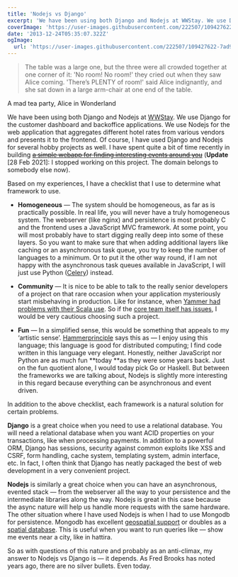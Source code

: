 ```yaml
---
title: 'Nodejs vs Django'
excerpt: 'We have been using both Django and Nodejs at WWStay. We use Django for the customer dashboard and Nodejs for the web application that aggregates different hotel rates from various vendors. Based on my experiences, I have a checklist that I use to determine what framework to use.'
coverImage: 'https://user-images.githubusercontent.com/222507/109427622-7ad93080-79f3-11eb-8411-519e3a696f6f.png'
date: '2013-12-24T05:35:07.322Z'
ogImage:
  url: 'https://user-images.githubusercontent.com/222507/109427622-7ad93080-79f3-11eb-8411-519e3a696f6f.png'
---
```


> The table was a large one, but the three were all crowded together at one corner of it: 'No room! No room!' they cried out when they saw Alice coming. 'There’s PLENTY of room!' said Alice indignantly, and she sat down in a large arm-chair at one end of the table.

<div class="text-right text-sm text-indigo-400 font-semibold pt-2">A mad tea party, Alice in Wonderland</div>

We have been using both Django and Nodejs at [WWStay](https://wwstay.com/). We use Django for the customer dashboard and backoffice applications. We use Nodejs for the web application that aggregates different hotel rates from various vendors and presents it to the frontend. Of course, I have used Django and Nodejs for several hobby projects as well. I have spent quite a bit of time recently in building <strike>[a simple webapp for finding interesting events around you](http://www.hattira.com)</strike> (**Update** [28 Feb 2021]: I stopped working on this project. The domain belongs to somebody else now).

Based on my experiences, I have a checklist that I use to determine what framework to use.

- **Homogeneous** — The system should be homogeneous, as far as is practically possible. In real life, you will never have a truly homogeneous system. The webserver (like nginx) and persistence is most probably C and the frontend uses a JavaScript MVC framework. At some point, you will most probably have to start digging really deep into some of these layers. So you want to make sure that when adding additional layers like caching or an asynchronous task queue, you try to keep the number of languages to a minimum. Or to put it the other way round, if I am not happy with the asynchronous task queues available in JavaScript, I will just use Python ([Celery](http://www.celeryproject.org/)) instead.

- **Community** — It is nice to be able to talk to the really senior developers of a project on that rare occasion when your application mysteriously start misbehaving in production. Like for instance, when [Yammer had problems with their Scala use](http://eng.yammer.com/scala-at-yammer). So if the [core team itself has issues](http://blog.nodejs.org/2013/12/03/bnoordhuis-departure/), I would be very cautious choosing such a project.

- **Fun** — In a simplified sense, this would be something that appeals to my ‘artistic sense’. [Hammerprinciple](http://hammerprinciple.com/therighttool) says this as — I enjoy using this language; this language is good for distributed computing; I find code written in this language very elegant. Honestly, neither JavaScript nor Python are as much fun **today **as they were some years back. Just on the fun quotient alone, I would today pick Go or Haskell. But between the frameworks we are talking about, Nodejs is slightly more interesting in this regard because everything can be asynchronous and event driven.

In addition to the above checklist, each framework is a natural solution for certain problems.

**Django** is a great choice when you need to use a relational database. You will need a relational database when you want ACID properties on your transactions, like when processing payments. In addition to a powerful ORM, Django has sessions, security against common exploits like XSS and CSRF, form handling, cache system, templating system, admin interface, etc. In fact, I often think that Django has neatly packaged the best of web development in a very convenient project.

**Nodejs** is similarly a great choice when you can have an asynchronous, evented stack — from the webserver all the way to your persistence and the intermediate libraries along the way. Nodejs is great in this case because the async nature will help us handle more requests with the same hardware. The other situation where I have used Nodejs is when I had to use Mongodb for persistence. Mongodb has excellent [geospatial support](http://docs.mongodb.org/manual/reference/operator/query-geospatial/) or doubles as a [spatial database](http://en.wikipedia.org/wiki/Spatial_database). This is useful when you want to run queries like — show me events near a city, like in hattira.

So as with questions of this nature and probably as an anti-climax, my answer to Nodejs vs Django is — it depends. As Fred Brooks has noted years ago, there are no silver bullets. Even today.
